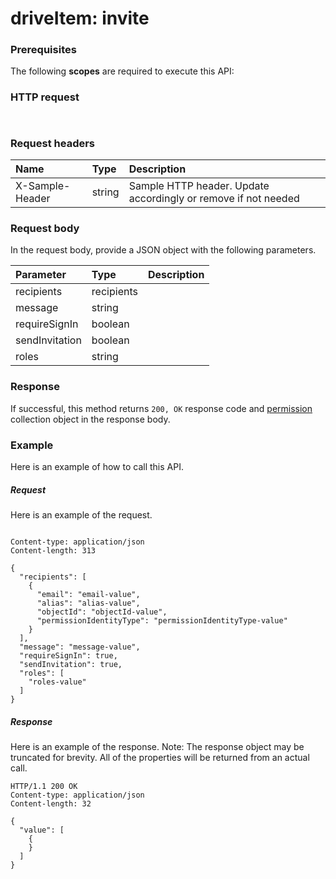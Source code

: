 # driveItem: invite


### Prerequisites
The following **scopes** are required to execute this API: 
### HTTP request
<!-- { "blockType": "ignored" } -->
```http


```
### Request headers
| Name       | Type | Description|
|:---------------|:--------|:----------|
| X-Sample-Header  | string  | Sample HTTP header. Update accordingly or remove if not needed|

### Request body
In the request body, provide a JSON object with the following parameters.

| Parameter	   | Type	|Description|
|:---------------|:--------|:----------|
|recipients|recipients||
|message|string||
|requireSignIn|boolean||
|sendInvitation|boolean||
|roles|string||

### Response
If successful, this method returns `200, OK` response code and [permission](../resources/permission.md) collection object in the response body.

### Example
Here is an example of how to call this API.
##### Request
Here is an example of the request.
<!-- {
  "blockType": "request",
  "name": "driveitem_invite"
}-->
```http

Content-type: application/json
Content-length: 313

{
  "recipients": [
    {
      "email": "email-value",
      "alias": "alias-value",
      "objectId": "objectId-value",
      "permissionIdentityType": "permissionIdentityType-value"
    }
  ],
  "message": "message-value",
  "requireSignIn": true,
  "sendInvitation": true,
  "roles": [
    "roles-value"
  ]
}
```

##### Response
Here is an example of the response. Note: The response object may be truncated for brevity. All of the properties will be returned from an actual call.
<!-- {
  "blockType": "response",
  "truncated": true,
  "@odata.type": "microsoft.graph.permission",
  "isCollection": true
} -->
```http
HTTP/1.1 200 OK
Content-type: application/json
Content-length: 32

{
  "value": [
    {
    }
  ]
}
```

<!-- uuid: 8fcb5dbc-d5aa-4681-8e31-b001d5168d79
2015-10-25 14:57:30 UTC -->
<!-- {
  "type": "#page.annotation",
  "description": "driveItem: invite",
  "keywords": "",
  "section": "documentation",
  "tocPath": ""
}-->